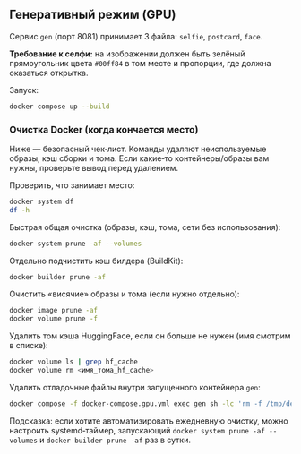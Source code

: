 ## Генеративный режим (GPU)

Сервис `gen` (порт 8081) принимает 3 файла: `selfie`, `postcard`, `face`.

**Требование к селфи:** на изображении должен быть зелёный прямоугольник цвета `#00ff84` в том месте и пропорции, где должна оказаться открытка.

Запуск:
```bash
docker compose up --build
```

### Очистка Docker (когда кончается место)

Ниже — безопасный чек‑лист. Команды удаляют неиспользуемые образы, кэш сборки и тома. Если какие‑то контейнеры/образы вам нужны, проверьте вывод перед удалением.

Проверить, что занимает место:
```bash
docker system df
df -h
```

Быстрая общая очистка (образы, кэш, тома, сети без использования):
```bash
docker system prune -af --volumes
```

Отдельно подчистить кэш билдера (BuildKit):
```bash
docker builder prune -af
```

Очистить «висячие» образы и тома (если нужно отдельно):
```bash
docker image prune -af
docker volume prune -f
```

Удалить том кэша HuggingFace, если он больше не нужен (имя смотрим в списке):
```bash
docker volume ls | grep hf_cache
docker volume rm <имя_тома_hf_cache>
```

Удалить отладочные файлы внутри запущенного контейнера `gen`:
```bash
docker compose -f docker-compose.gpu.yml exec gen sh -lc 'rm -f /tmp/debug_*'
```

Подсказка: если хотите автоматизировать ежедневную очистку, можно настроить systemd‑таймер, запускающий
`docker system prune -af --volumes` и `docker builder prune -af` раз в сутки.
